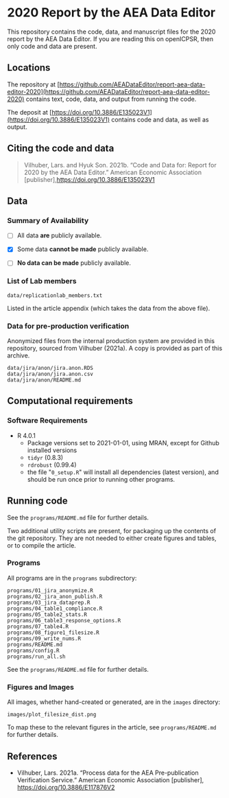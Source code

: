 # 2020 Report by the AEA Data Editor

This repository contains the code, data, and manuscript files for the 2020 report by the AEA Data Editor. If you are reading this on openICPSR, then only code and data are present.


## Locations

The repository at [https://github.com/AEADataEditor/report-aea-data-editor-2020](https://github.com/AEADataEditor/report-aea-data-editor-2020) contains text, code, data, and output from running the code. 

The deposit at [https://doi.org/10.3886/E135023V1](https://doi.org/10.3886/E135023V1) contains code and data, as well as output. 


## Citing the code and data

> Vilhuber, Lars. and Hyuk Son. 2021b. “Code and Data for:  Report for 2020 by the AEA  Data  Editor.”  American Economic Association  [publisher],https://doi.org/10.3886/E135023V1


##  Data

### Summary of Availability

- [ ] All data **are** publicly available.
- [X] Some data **cannot be made** publicly available.
- [ ] **No data can be made** publicly available.


### List of Lab members

```
data/replicationlab_members.txt
```

Listed in the article appendix (which takes the data from the above file).

### Data for pre-production verification

Anonymized files from the internal production system are provided in this repository, sourced from Vilhuber (2021a). A copy is provided as part of this archive.

```
data/jira/anon/jira.anon.RDS
data/jira/anon/jira.anon.csv
data/jira/anon/README.md
```

## Computational requirements


### Software Requirements


- R 4.0.1
  - Package versions set to 2021-01-01, using MRAN, except for Github installed versions
  - `tidyr` (0.8.3)
  - `rdrobust` (0.99.4)
  - the file "`0_setup.R`" will install all dependencies (latest version), and should be run once prior to running other programs.

## Running code

See the `programs/README.md` file for further details.

Two additional utility scripts are present, for packaging up the contents of the git repository. They are not needed to either create figures and tables, or to compile the article.


### Programs

All programs are in the `programs` subdirectory:
```
programs/01_jira_anonymize.R
programs/02_jira_anon_publish.R
programs/03_jira_dataprep.R
programs/04_table1_compliance.R
programs/05_table2_stats.R
programs/06_table3_response_options.R
programs/07_table4.R
programs/08_figure1_filesize.R
programs/09_write_nums.R
programs/README.md
programs/config.R
programs/run_all.sh
```
See the `programs/README.md` file for further details.

### Figures and Images
All images, whether hand-created or generated, are in the `images` directory:

```
images/plot_filesize_dist.png
```

To map these to the relevant figures in the article, see `programs/README.md`  for further details.

## References


- Vilhuber,  Lars. 2021a.  “Process  data  for  the AEA  Pre-publication  Verification  Service.” American Economic Association [publisher], https://doi.org/10.3886/E117876V2
